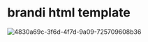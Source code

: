# brandi html template

![4830a69c-3f6d-4f7d-9a09-725709608b36](https://user-images.githubusercontent.com/30419635/28544854-0b21ebb4-70c5-11e7-937f-8cd8d31530fc.png)
